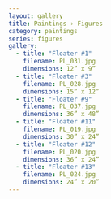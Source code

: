 ```yaml
---
layout: gallery
title: Paintings › Figures
category: paintings
series: figures
gallery:
  - title: "Floater #1"
    filename: PL_031.jpg
    dimensions: 12” x 9”
  - title: "Floater #3"
    filename: PL_028.jpg
    dimensions: 15” x 12”
  - title: "Floater #9"
    filename: PL_037.jpg
    dimensions: 36” x 48”
  - title: "Floater #11"
    filename: PL_019.jpg
    dimensions: 30” x 24”
  - title: "Floater #12"
    filename: PL_020.jpg
    dimensions: 36” x 24”
  - title: "Floater #13"
    filename: PL_024.jpg
    dimensions: 24” x 20”
---
```

